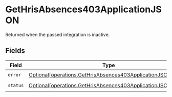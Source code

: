 # GetHrisAbsences403ApplicationJSON

Returned when the passed integration is inactive.


## Fields

| Field                                                                                                                                  | Type                                                                                                                                   | Required                                                                                                                               | Description                                                                                                                            |
| -------------------------------------------------------------------------------------------------------------------------------------- | -------------------------------------------------------------------------------------------------------------------------------------- | -------------------------------------------------------------------------------------------------------------------------------------- | -------------------------------------------------------------------------------------------------------------------------------------- |
| `error`                                                                                                                                | [Optional[operations.GetHrisAbsences403ApplicationJSONError]](undefined/models/operations/gethrisabsences403applicationjsonerror.md)   | :heavy_check_mark:                                                                                                                     | N/A                                                                                                                                    |
| `status`                                                                                                                               | [Optional[operations.GetHrisAbsences403ApplicationJSONStatus]](undefined/models/operations/gethrisabsences403applicationjsonstatus.md) | :heavy_check_mark:                                                                                                                     | N/A                                                                                                                                    |